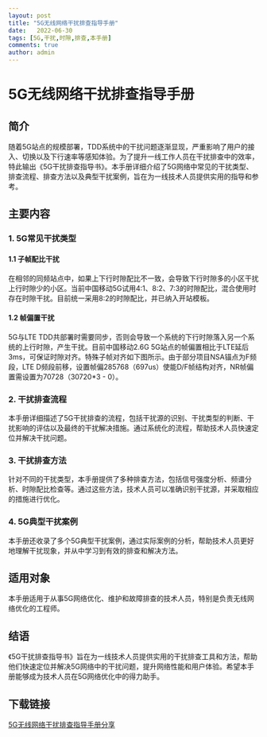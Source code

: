 ```yaml
---
layout: post
title: "5G无线网络干扰排查指导手册"
date:   2022-06-30
tags: [5G,干扰,时隙,排查,本手册]
comments: true
author: admin
---
```

# 5G无线网络干扰排查指导手册

## 简介

随着5G站点的规模部署，TDD系统中的干扰问题逐渐显现，严重影响了用户的接入、切换以及下行速率等感知体验。为了提升一线工作人员在干扰排查中的效率，特此输出《5G干扰排查指导书》。本手册详细介绍了5G网络中常见的干扰类型、排查流程、排查方法以及典型干扰案例，旨在为一线技术人员提供实用的指导和参考。

## 主要内容

### 1. 5G常见干扰类型

#### 1.1 子帧配比干扰
在相邻的同频站点中，如果上下行时隙配比不一致，会导致下行时隙多的小区干扰上行时隙少的小区。当前中国移动5G试用4:1、8:2、7:3的时隙配比，混合使用时存在时隙干扰。目前统一采用8:2的时隙配比，并已纳入开站模板。

#### 1.2 帧偏置干扰
5G与LTE TDD共部署时需要同步，否则会导致一个系统的下行时隙落入另一个系统的上行时隙，产生干扰。目前中国移动2.6G 5G站点的帧偏置相比于LTE延后3ms，可保证时隙对齐。特殊子帧对齐如下图所示。由于部分项目NSA锚点为F频段，LTE D频段前移，设置帧偏285768（697us）使能D/F帧结构对齐，NR帧偏置需设置为70728（30720*3 - 0）。

### 2. 干扰排查流程
本手册详细描述了5G干扰排查的流程，包括干扰源的识别、干扰类型的判断、干扰影响的评估以及最终的干扰解决措施。通过系统化的流程，帮助技术人员快速定位并解决干扰问题。

### 3. 干扰排查方法
针对不同的干扰类型，本手册提供了多种排查方法，包括信号强度分析、频谱分析、时隙配比检查等。通过这些方法，技术人员可以准确识别干扰源，并采取相应的措施进行优化。

### 4. 5G典型干扰案例
本手册还收录了多个5G典型干扰案例，通过实际案例的分析，帮助技术人员更好地理解干扰现象，并从中学习到有效的排查和解决方法。

## 适用对象
本手册适用于从事5G网络优化、维护和故障排查的技术人员，特别是负责无线网络优化的工程师。

## 结语
《5G干扰排查指导书》旨在为一线技术人员提供实用的干扰排查工具和方法，帮助他们快速定位并解决5G网络中的干扰问题，提升网络性能和用户体验。希望本手册能够成为技术人员在5G网络优化中的得力助手。

## 下载链接

[5G无线网络干扰排查指导手册分享](https://pan.quark.cn/s/a0f246d44f51)